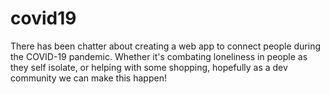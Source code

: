 # covid19
There has been chatter about creating a web app to connect people during the COVID-19 pandemic. Whether it's combating loneliness in people as they self isolate, or helping with some shopping, hopefully as a dev community we can make this happen!
